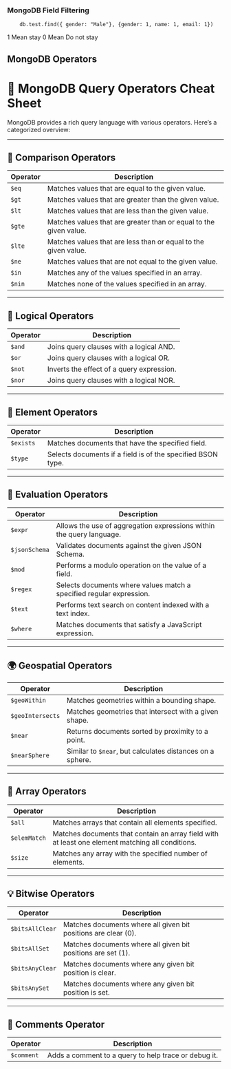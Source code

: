 ### MongoDB Field Filtering

```
    db.test.find({ gender: "Male"}, {gender: 1, name: 1, email: 1})

```

1 Mean stay
0 Mean Do not stay

## MongoDB Operators

# 📘 MongoDB Query Operators Cheat Sheet

MongoDB provides a rich query language with various operators. Here’s a categorized overview:

---

## 🔁 Comparison Operators

| Operator | Description                                                       |
| -------- | ----------------------------------------------------------------- |
| `$eq`    | Matches values that are equal to the given value.                 |
| `$gt`    | Matches values that are greater than the given value.             |
| `$lt`    | Matches values that are less than the given value.                |
| `$gte`   | Matches values that are greater than or equal to the given value. |
| `$lte`   | Matches values that are less than or equal to the given value.    |
| `$ne`    | Matches values that are not equal to the given value.             |
| `$in`    | Matches any of the values specified in an array.                  |
| `$nin`   | Matches none of the values specified in an array.                 |

---

## 🧠 Logical Operators

| Operator | Description                               |
| -------- | ----------------------------------------- |
| `$and`   | Joins query clauses with a logical AND.   |
| `$or`    | Joins query clauses with a logical OR.    |
| `$not`   | Inverts the effect of a query expression. |
| `$nor`   | Joins query clauses with a logical NOR.   |

---

## 📌 Element Operators

| Operator  | Description                                                 |
| --------- | ----------------------------------------------------------- |
| `$exists` | Matches documents that have the specified field.            |
| `$type`   | Selects documents if a field is of the specified BSON type. |

---

## 📏 Evaluation Operators

| Operator      | Description                                                          |
| ------------- | -------------------------------------------------------------------- |
| `$expr`       | Allows the use of aggregation expressions within the query language. |
| `$jsonSchema` | Validates documents against the given JSON Schema.                   |
| `$mod`        | Performs a modulo operation on the value of a field.                 |
| `$regex`      | Selects documents where values match a specified regular expression. |
| `$text`       | Performs text search on content indexed with a text index.           |
| `$where`      | Matches documents that satisfy a JavaScript expression.              |

---

## 🌍 Geospatial Operators

| Operator         | Description                                               |
| ---------------- | --------------------------------------------------------- |
| `$geoWithin`     | Matches geometries within a bounding shape.               |
| `$geoIntersects` | Matches geometries that intersect with a given shape.     |
| `$near`          | Returns documents sorted by proximity to a point.         |
| `$nearSphere`    | Similar to `$near`, but calculates distances on a sphere. |

---

## 🧩 Array Operators

| Operator     | Description                                                                                      |
| ------------ | ------------------------------------------------------------------------------------------------ |
| `$all`       | Matches arrays that contain all elements specified.                                              |
| `$elemMatch` | Matches documents that contain an array field with at least one element matching all conditions. |
| `$size`      | Matches any array with the specified number of elements.                                         |

---

## 💡 Bitwise Operators

| Operator        | Description                                                    |
| --------------- | -------------------------------------------------------------- |
| `$bitsAllClear` | Matches documents where all given bit positions are clear (0). |
| `$bitsAllSet`   | Matches documents where all given bit positions are set (1).   |
| `$bitsAnyClear` | Matches documents where any given bit position is clear.       |
| `$bitsAnySet`   | Matches documents where any given bit position is set.         |

---

## 📝 Comments Operator

| Operator   | Description                                          |
| ---------- | ---------------------------------------------------- |
| `$comment` | Adds a comment to a query to help trace or debug it. |
